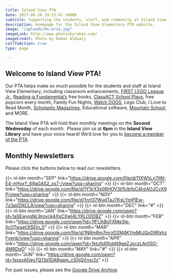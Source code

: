 ```yaml
---
title: Island View PTA
date: 2017-06-28 19:23:42 +0000
subtitle: Supporting the students, staff, and community at Island View Elementary.
description: Homepage for the Island View Elementary PTA website.
image: "/uploads/mt-erie.jpg"
imageLink: http://www.photosbyrakan.com/
imageCredit: Photo by Rakan AlDuaij
callToAction: true
type: page

---
```

## Welcome to Island View PTA!

Our PTA helps make so much possible for the students and staff at Island View Elementary, including classroom enhancements,
[FIRST LEGO League Jr.](/lego/),
[Reading is Fundamental’s](http://www.rif.org/) free books,
[ClassACT School Plays](https://www.facebook.com/Class-ACT-Anacortes-Community-Theatres-School-of-Performing-Arts-105835664376/),
free popcorn every month, Family Fun Nights,
[Watch DOGS](http://www.fathers.com/watchdogs/),
Lego Club,
I Love to Read Month,
[Scholastic Magazines](http://classroommagazines.scholastic.com/Landing-Pages/subscribers),
Educational software,
[Mountain School](https://ncascades.org/signup/youth/mountain-school), and MORE.

The Island View PTA will hold their monthly meetings on the **Second Wednesday** of each month.  Please join us at **6pm** in the **Island View Library** and have your voice heard! We’d love for you to [become a member of the PTA](/membership/).

## Monthly Newsletters

Please click the buttons below to read our newsletters.

{{< nl-btn month="SEP" link="https://drive.google.com/file/d/11XWhLn7ltN-E4-mYoxY_69aGAS2_xs7-/view?usp=sharing" >}}
{{< nl-btn month="OCT" link="https://drive.google.com/file/d/1Y1irX3s0RHOV3tl1UbfpC4hzAOJCvX9P/view?usp=sharing" >}}
{{< nl-btn month="NOV" link="https://drive.google.com/file/d/1nrt37WudTaJ7KsLYmPlEw-7z3aVDXCL9/view?usp=sharing" >}}
{{< nl-btn month="DEC" link="#" >}}
{{< nl-btn month="JAN" link="https://drive.google.com/open?id=1aSEwyigNL9royckAXsCXwl4LYKLO0DBZ" >}}
{{< nl-btn month="FEB" link="https://drive.google.com/open?id=1fFLlhBsYXMe3le-lIcOTwaet3ISEIn_0" >}}
{{< nl-btn month="MAR" link="https://drive.google.com/file/d/1NRmRm7mrzD2M4KYmMtJQvD9RxhzFvenb/view?usp=sharing" >}}
{{< nl-btn month="APR" link="https://drive.google.com/open?id=1ktufs6fIobN9geZJpczLAr05O-4MRDqO" >}}
{{< nl-btn month="MAY" link="#" >}}
{{< nl-btn month="JUN" link="https://drive.google.com/open?id=1essxAGey7Q13d1DABgam_cS0jQVnsr2x" >}}

For past issues, please see the [Google Drive Archive](https://drive.google.com/drive/folders/1NjUF3zXFrqc2J464wPtga85BsbY-nU2e?usp=sharing).
